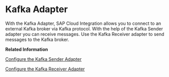 <!-- loio3e7b9952d37c4f208f73d29366a2bc61 -->

# Kafka Adapter

With the Kafka Adapter, SAP Cloud Integration allows you to connect to an external Kafka broker via Kafka protocol. With the help of the Kafka Sender adapter you can receive messages. Use the Kafka Receiver adapter to send messages to the Kafka broker.

**Related Information**  


[Configure the Kafka Sender Adapter](configure-the-kafka-sender-adapter-0d849e5.md "You use the Kafka Sender adapter to connect to an external Kafka broker via Kafka protocol and to fetch messages.")

[Configure the Kafka Receiver Adapter](configure-the-kafka-receiver-adapter-fc6ee1f.md "You use the Kafka Receiver adapter to connect to an external Kafka broker via Kafka protocol.")

